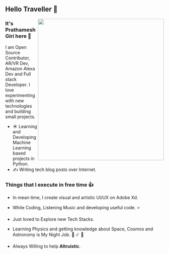 ## Hello Traveller 👋



<img src="https://github.com/Pratham31/Pratham31/blob/master/final.gif" height="450" width="400" align="right"></img>


### It's Prathamesh Giri here 👋
I am Open Source Contributor, AR/VR Dev, Amazon Alexa Dev and Full stack Developer. I love experimenting with new technologies and building small projects.

- ☀️ Learning and Developing Machine Learning based projects in Python.
- ✍️ Writing tech blog posts over Internet.

### Things that I execute in free time :+1:  
  - In mean time, I create visual and artistic UI/UX on Adobe Xd.
  
  - While Coding, Listening Music and developing useful code. ⭐️
  
  - Just loved to Explore new Tech Stacks.
  
  - Learning Physics and getting knowledge about Space, Cosmos and Astronomy is My Night Job. 🌌 ☄️ 🔭
  
  - Always Willing to help **Altruistic**.

 
 <style>
  display: flex;
  justify-content: right;
  align-items: right;
 ![My github stats](https://github-readme-stats.vercel.app/api?username=Pratham31&show_icons=true)
</style>
 

